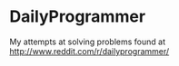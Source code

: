 # DailyProgrammer
My attempts at solving problems found at http://www.reddit.com/r/dailyprogrammer/
